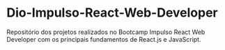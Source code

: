 # Dio-Impulso-React-Web-Developer
Repositório dos projetos realizados no Bootcamp Impulso React Web Developer com os principais fundamentos de React.js e JavaScript. 
